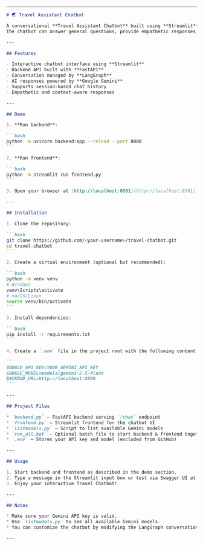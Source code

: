
---

````markdown
# 🌏 Travel Assistant Chatbot

A conversational **Travel Assistant Chatbot** built using **Streamlit**, **FastAPI**, and **Google Gemini LLM**.  
The chatbot can answer general questions, provide empathetic responses, and help users with travel-related queries.

---

## Features

- Interactive chatbot interface using **Streamlit**  
- Backend API built with **FastAPI**  
- Conversation managed by **LangGraph**  
- AI responses powered by **Google Gemini**  
- Supports session-based chat history  
- Empathetic and context-aware responses

---

## Demo

1. **Run backend**:

```bash
python -m uvicorn backend:app --reload --port 8000
```

2. **Run frontend**:

```bash
python -m streamlit run frontend.py
```

3. Open your browser at [http://localhost:8501](http://localhost:8501) and start chatting!

---

## Installation

1. Clone the repository:

```bash
git clone https://github.com/<your-username>/travel-chatbot.git
cd travel-chatbot
```

2. Create a virtual environment (optional but recommended):

```bash
python -m venv venv
# Windows
venv\Scripts\activate
# macOS/Linux
source venv/bin/activate
```

3. Install dependencies:

```bash
pip install -r requirements.txt
```

4. Create a `.env` file in the project root with the following content:

```
GOOGLE_API_KEY=YOUR_GEMINI_API_KEY
GOOGLE_MODEL=models/gemini-2.5-flash
BACKEND_URL=http://localhost:8000
```

---

## Project Files

* `backend.py` — FastAPI backend serving `/chat` endpoint  
* `frontend.py` — Streamlit frontend for the chatbot UI  
* `listmodels.py` — Script to list available Gemini models  
* `run_all.bat` — Optional batch file to start backend & frontend together  
* `.env` — Stores your API key and model (excluded from GitHub)

---

## Usage

1. Start backend and frontend as described in the demo section.  
2. Type a message in the Streamlit input box or test via Swagger UI at [http://127.0.0.1:8000/docs](http://127.0.0.1:8000/docs).  
3. Enjoy your interactive Travel Chatbot!

---

## Notes

* Make sure your Gemini API key is valid.  
* Use `listmodels.py` to see all available Gemini models.  
* You can customize the chatbot by modifying the LangGraph conversation flow.

---
